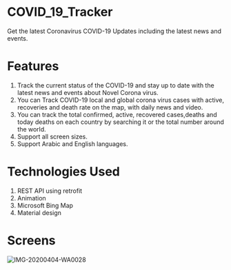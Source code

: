# COVID_19_Tracker
Get the latest Coronavirus COVID-19 Updates including the latest news and events.

# Features
1) Track the current status of the COVID-19 and stay up to date with the latest news and events about Novel Corona virus.
2) You can Track COVID-19 local and global corona virus cases with active,
recoveries and death rate on the map, with daily news and video.
3) You can track the total confirmed, active, recovered cases,deaths and today deaths on each country by searching it or the total number around the world.
4) Support all screen sizes.
5) Support Arabic and English languages.

# Technologies Used
1) REST API using retrofit
2) Animation
3) Microsoft Bing Map
4) Material design

# Screens 
![IMG-20200404-WA0028](https://user-images.githubusercontent.com/23213279/78462720-14f60300-76d5-11ea-89bc-00c87980e00d.jpg)


